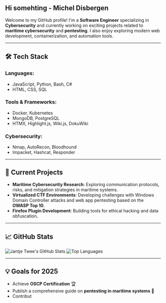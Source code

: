 ## Hi somehting - Michel Disbergen

Welcome to my GitHub profile! I'm a **Software Engineer** specializing in **Cybersecurity** and currently working on exciting projects related to **maritime cybersecurity** and **pentesting**. I also enjoy exploring modern web development, containerization, and automation tools.

---

## 🛠️ **Tech Stack**

### Languages:
- JavaScript, Python, Bash, C#
- HTML, CSS, SQL

### Tools & Frameworks:
- Docker, Kubernetes
- MongoDB, PostgreSQL
- HTMX, Highlight.js, Wiki.js, DokuWiki

### Cybersecurity:
- Nmap, AutoRecon, Bloodhound
- Impacket, Hashcat, Responder

---

## 🚀 **Current Projects**
- **Maritime Cybersecurity Research**: Exploring communication protocols, risks, and mitigation strategies in maritime systems.
- **Virtualized CTF Environments**: Developing challenges with Windows Domain Controller attacks and web app pentesting based on the **OWASP Top 10**.
- **Firefox Plugin Development**: Building tools for ethical hacking and data obfuscation.

---

## 📈 **GitHub Stats**
![Jantje Twee's GitHub Stats](https://github-readme-stats.vercel.app/api?username=your-username&show_icons=true&theme=tokyonight)
![Top Languages](https://github-readme-stats.vercel.app/api/top-langs/?username=your-username&layout=compact&theme=tokyonight)

---

## 💡 **Goals for 2025**
- Achieve **OSCP Certification** 🏆
- Publish a comprehensive guide on **pentesting in maritime systems** 📖
- Contribut
